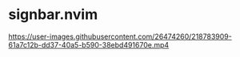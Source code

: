 # signbar.nvim


https://user-images.githubusercontent.com/26474260/218783909-61a7c12b-dd37-40a5-b590-38ebd491670e.mp4

